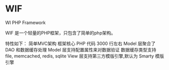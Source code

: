 WIF
===

WI PHP Framework

WIF 是一个轻量的PHP框架，只包含了简单的php架构。

特性如下：
简单MVC架构
框架核心 PHP 代码 3000 行左右
Model 层聚合了 DAO 和数据缓存处理
Model 层支持配置属性来对数据验证
数据缓存类型支持 file, memcached, redis, sqlite
View 层支持第三方模版引擎,默认为 Smarty 模版引擎
